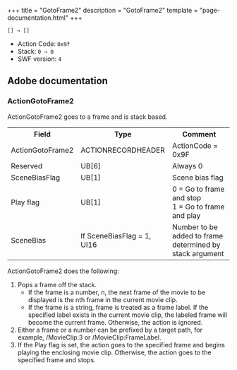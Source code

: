 +++
title = "GotoFrame2"
description = "GotoFrame2"
template = "page-documentation.html"
+++

```
[] → []
```

- Action Code: `0x9f`
- Stack: `0 → 0`
- SWF version: `4`

## Adobe documentation

### ActionGotoFrame2

ActionGotoFrame2 goes to a frame and is stack based.

<table>
<tr>
  <th>Field</th>
  <th>Type</th>
  <th>Comment</th>
</tr>
<tr>
  <td>ActionGotoFrame2</td>
  <td>ACTIONRECORDHEADER</td>
  <td>ActionCode = 0x9F</td>
</tr>
<tr>
  <td>Reserved</td>
  <td>UB[6]</td>
  <td>Always 0</td>
</tr>
<tr>
  <td>SceneBiasFlag</td>
  <td>UB[1]</td>
  <td>Scene bias flag</td>
</tr>
<tr>
  <td>Play flag</td>
  <td>UB[1]</td>
  <td>
    0 = Go to frame and stop<br />
    1 = Go to frame and play
  </td>
</tr>
<tr>
  <td>SceneBias</td>
  <td>If SceneBiasFlag = 1, UI16</td>
  <td> Number to be added to frame determined by stack argument</td>
</tr>
</table>

ActionGotoFrame2 does the following:
1. Pops a frame off the stack.
   - If the frame is a number, n, the next frame of the movie to be displayed is the nth frame in the
     current movie clip.
   - If the frame is a string, frame is treated as a frame label. If the specified label exists in the current
     movie clip, the labeled frame will become the current frame. Otherwise, the action is ignored.
2. Either a frame or a number can be prefixed by a target path, for example, /MovieClip:3 or
   /MovieClip:FrameLabel.
3. If the Play flag is set, the action goes to the specified frame and begins playing the enclosing movie clip.
   Otherwise, the action goes to the specified frame and stops.
